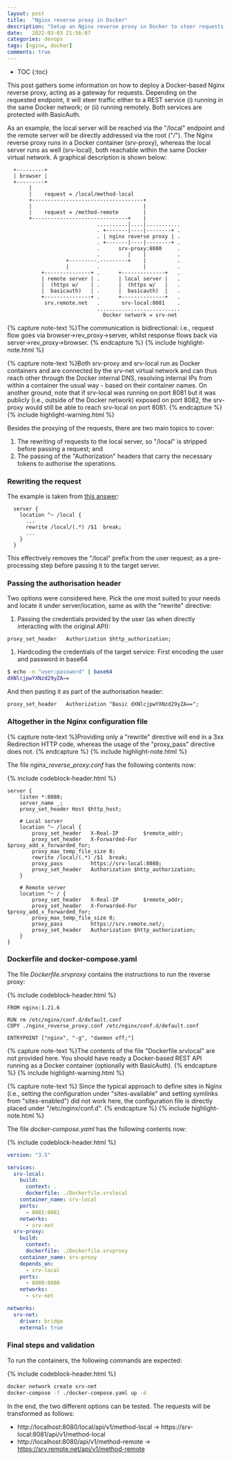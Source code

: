 ```yaml
---
layout: post
title:  "Nginx reverse proxy in Docker"
description: "Setup an Nginx reverse proxy in Docker to steer requests to different servers"
date:   2022-03-03 21:56:07
categories: devops
tags: [nginx, docker]
comments: true
---
```


* TOC
{:toc}

This post gathers some information on how to deploy a Docker-based Nginx reverse proxy, acting as a gateway for requests. Depending on the requested endpoint, it will steer traffic either to a REST service (i) running in the same Docker network; or (ii) running remotely. Both services are protected with BasicAuth.

<!--more-->

As an example, the local server will be reached via the "/local" endpoint and the remote server will be directly addressed via the root ("/"). The Nginx reverse proxy runs in a Docker container (srv-proxy), whereas the local server runs as well (srv-local), both reachable within the same Docker virtual network. A graphical description is shown below:

```
  +---------+
  | browser |
  +---------+
       |
       |    request = /local/method-local
       +------------------------------------+
       |                                    |
       |    request = /method-remote        |
       +-------------------------------+    |
                             ..........|....|...........
                             . +-------|----|--------+ .
                             . | nginx reverse proxy | .
                             . +-------|----|--------+ .
                             .      srv-proxy:8080     .
                             .         |    |          .
                   +---------.---------+    |          .
                   |         .              |          .
           +---------------+ .      +--------------+   .
           | remote server | .      | local server |   .
           |  (https w/    | .      |  (https w/   |   .
           |  basicauth)   | .      |  basicauth)  |   .
           +---------------+ .      +--------------+   .
            srv.remote.net   .       srv-local:8081    .
                             ...........................
                               Docker network = srv-net
```

{% capture note-text %}The communication is bidirectional: i.e., request flow goes via browser->rev_proxy->server, whilst response flows back via server->rev_proxy->browser.
{% endcapture %}
{% include highlight-note.html %}

{% capture note-text %}Both srv-proxy and srv-local run as Docker containers and are connected by the srv-net virtual network and can thus reach other through the Docker internal DNS, resolving internal IPs from within a container the usual way - based on their container names. On another ground, note that if srv-local was running on port 8081 but it was publicly (i.e., outside of the Docker network) exposed on port 8082, the srv-proxy would still be able to reach srv-local on port 8081.
{% endcapture %}
{% include highlight-warning.html %}

Besides the proxying of the requests, there are two main topics to cover:
1. The rewriting of requests to the local server, so "/local" is stripped before passing a request; and
1. The passing of the "Authorization" headers that carry the necessary tokens to authorise the operations.

### Rewriting the request

The example is taken from [this answer](https://serverfault.com/a/379679):

```nginx
  server {
    location ^~ /local {
      ...
      rewrite /local/(.*) /$1  break;
      ...
    }
  }
```

This effectively removes the "/local" prefix from the user request; as a pre-processing step before passing it to the target server.

### Passing the authorisation header

Two options were considered here. Pick the one most suited to your needs and locate it under server/location, same as with the "rewrite" directive:

1. Passing the credentials provided by the user (as when directly interacting with the original API):
  ```nginx
  proxy_set_header   Authorization $http_authorization;
  ```
1. Hardcoding the credentials of the target service:
  First encoding the user and password in base64
  ```bash
  $ echo -n "user:password" | base64
  dXNlcjpwYXNzd29yZA==
  ```
  And then pasting it as part of the authorisation header:
  ```nginx
  proxy_set_header   Authorization "Basic dXNlcjpwYXNzd29yZA==";
  ```

### Altogether in the Nginx configuration file

{% capture note-text %}Providing only a "rewrite" directive will end in a 3xx Redirection HTTP code, whereas the usage of the "proxy_pass" directive does not.
{% endcapture %}
{% include highlight-note.html %}

The file *nginx_reverse_proxy.conf* has the following contents now:

{% include codeblock-header.html %}
```nginx
server {
    listen *:8080;
    server_name _;
    proxy_set_header Host $http_host;

    # Local server
    location ^~ /local {
        proxy_set_header   X-Real-IP        $remote_addr;
        proxy_set_header   X-Forwarded-For  $proxy_add_x_forwarded_for;
        proxy_max_temp_file_size 0;
        rewrite /local/(.*) /$1  break;
        proxy_pass         https://srv-local:8080;
        proxy_set_header   Authorization $http_authorization;
    }

    # Remote server
    location ^~ / {
        proxy_set_header   X-Real-IP        $remote_addr;
        proxy_set_header   X-Forwarded-For  $proxy_add_x_forwarded_for;
        proxy_max_temp_file_size 0;
        proxy_pass         https://srv.remote.net/;
        proxy_set_header   Authorization $http_authorization;
    }
}
```

### Dockerfile and docker-compose.yaml

The file *Dockerfile.srvproxy* contains the instructions to run the reverse proxy:

{% include codeblock-header.html %}
```docker
FROM nginx:1.21.6

RUN rm /etc/nginx/conf.d/default.conf
COPY ./nginx_reverse_proxy.conf /etc/nginx/conf.d/default.conf

ENTRYPOINT ["nginx", "-g", "daemon off;"]
```

{% capture note-text %}The contents of the file "Dockerfile.srvlocal" are not provided here. You should have ready a Docker-based REST API running as a Docker container (optionally with BasicAuth).
{% endcapture %}
{% include highlight-warning.html %}

{% capture note-text %} Since the typical approach to define sites in Nginx (i.e., setting the configuration under "sites-available" and setting symlinks from "sites-enabled") did not work here, the configuration file is directly placed under "/etc/nginx/conf.d".
{% endcapture %}
{% include highlight-note.html %}

The file *docker-compose.yaml* has the following contents now:

{% include codeblock-header.html %}
```yaml
version: "3.5"

services:
  srv-local:
    build:
      context: .
      dockerfile: ./Dockerfile.srvlocal
    container_name: srv-local
    ports:
      - 8081:8081
    networks:
      - srv-net
  srv-proxy:
    build:
      context: .
      dockerfile: ./Dockerfile.srvproxy
    container_name: srv-proxy
    depends_on:
      - srv-local
    ports:
      - 8080:8080
    networks:
      - srv-net

networks:
  srv-net:
    driver: bridge
    external: true
```

### Final steps and validation

To run the containers, the following commands are expected:

{% include codeblock-header.html %}
```bash
docker network create srv-net
docker-compose -f ./docker-compose.yaml up -d
```

In the end, the two different options can be tested. The requests will be transformed as follows:
* http://localhost:8080/local/api/v1/method-local -> https://srv-local:8081/api/v1/method-local
* http://localhost:8080/api/v1/method-remote -> https://srv.remote.net/api/v1/method-remote

